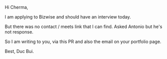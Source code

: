 Hi Cherma, 

I am applying to Bizwise and should have an interview today. 

But there was no contact / meets link that I can find. Asked Antonio but he's not response. 

So I am writing to you, via this PR and also the email on your portfolio page. 

Best, 
Duc Bui.